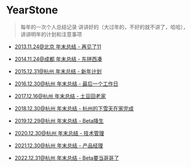 # YearStone

> 每年的一次个人总结记录
讲讲好的（大过年的，不好的就不讲了，哈哈），讲讲明年的计划和注意事项

* [2013.11.24@北京 年末总结 - 再见了11](https://github.com/yipengmu/YearStone/blob/master/2013%E5%B9%B4%E6%80%BB%E7%BB%93.%202013.11.24.md)


* [2014.11.24@成都 年末总结 - 东拼西凑](https://github.com/yipengmu/YearStone/blob/master/2014%E5%B9%B4%E6%80%BB%E7%BB%932014.12.31.md)

* [2015.12.31@杭州 年末总结 - 新年计划](https://github.com/yipengmu/YearStone/blob/master/2015%E5%B9%B4%E6%80%BB%E7%BB%93.2015.12.31.md)

* [2016.12.30@杭州 年末总结 - 最后一个工作日](https://github.com/yipengmu/YearStone/blob/master/2016%E5%B9%B4%E6%80%BB%E7%BB%93.2016.12.30.md)


* [2017.12.16@杭州 年末总结 - 土豆回老家](https://github.com/yipengmu/YearStone/blob/master/2017%E5%B9%B4%E6%80%BB%E7%BB%93.2017.12.16.md)

* [2018.12.30@杭州 年末总结 - 杭州的下雪天在家完成](https://github.com/yipengmu/YearStone/blob/master/2018%E5%B9%B4%E6%80%BB%E7%BB%93.2018.12.30.md)

* [2019.12.29@杭州 年末总结 - Beta降生](https://github.com/yipengmu/YearStone/blob/master/2019%E5%B9%B4%E6%80%BB%E7%BB%93.2019.12.29.md)

* [2020.12.30@杭州 年末总结 - 技术管理](https://mp.weixin.qq.com/s/Fdh2euANjwHPP1196-kaRA)

* [2021.12.30@杭州 年末总结 - 产品经理](https://github.com/yipengmu/YearStone/blob/master/2021.12.31%20%E5%B9%B4%E7%BB%88%E6%80%BB%E7%BB%93%20%E4%BB%8E%E5%AE%81%E5%BE%B7%E6%97%B6%E4%BB%A3%E5%87%BA%E5%B7%AE%E5%BD%92%E6%9D%A5.md
)

* [2022.12.31@杭州 年末总结 - Beta要当哥哥了](https://github.com/yipengmu/YearStone/blob/master/2022.12.04%20%E5%B9%B4%E7%BB%88%E6%80%BB%E7%BB%93%202022%E5%B9%B4%E6%9D%AD%E5%B7%9E%E9%9B%AA%E5%A4%A9)

